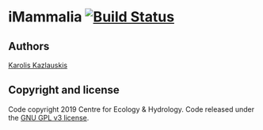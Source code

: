 # iMammalia [![Build Status](https://travis-ci.org/NERC-CEH/imammalia-app.svg?branch=master)](https://travis-ci.org/NERC-CEH/imammalia-app)


## Authors

[Karolis Kazlauskis](https://kazlauskis.com)

## Copyright and license

Code copyright 2019 Centre for Ecology & Hydrology.
Code released under the [GNU GPL v3 license](LICENSE).
